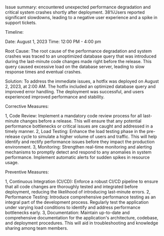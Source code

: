 Issue summary: encountered unexpected performance degradation and critical system crashes shortly after deployment. 38%Users reported significant slowdowns, leading to a negative user experience and a spike in support tickets.

Timeline:

Date: August 1, 2023  Time: 12:00 PM - 4:00 pm


Root Cause: The root cause of the performance degradation and system crashes was traced to an unoptimized database query that was introduced during the last-minute code changes made right before the release. This query caused excessive load on the database server, leading to slow response times and eventual crashes.

Solution: 
To address the immediate issues, a hotfix was deployed on August 2, 2023, at 2:00 AM. The hotfix included an optimized database query and improved error handling. The deployment was successful, and users experienced improved performance and stability.

Corrective Measures:

1, Code Review: Implement a mandatory code review process for all last-minute changes before a release. This will ensure that any potential performance bottlenecks or critical issues are caught and addressed in a timely manner.
2, Load Testing: Enhance the load testing phase in the pre-release cycle to simulate a higher volume of users and traffic. This will help identify and rectify performance issues before they impact the production environment.
3, Monitoring: Strengthen real-time monitoring and alerting mechanisms to promptly detect and respond to any anomalies in system performance. Implement automatic alerts for sudden spikes in resource usage.

Preventive Measures:

1, Continuous Integration (CI/CD): 
Enforce a robust CI/CD pipeline to ensure that all code changes are thoroughly tested and integrated before deployment, reducing the likelihood of introducing last-minute errors.
2, Performance Testing: Introduce comprehensive performance testing as an integral part of the development process. Regularly test the application under varying load conditions to identify and address performance bottlenecks early.
3, Documentation: Maintain up-to-date and comprehensive documentation for the application's architecture, codebase, and deployment procedures. This will aid in troubleshooting and knowledge sharing among team members.

